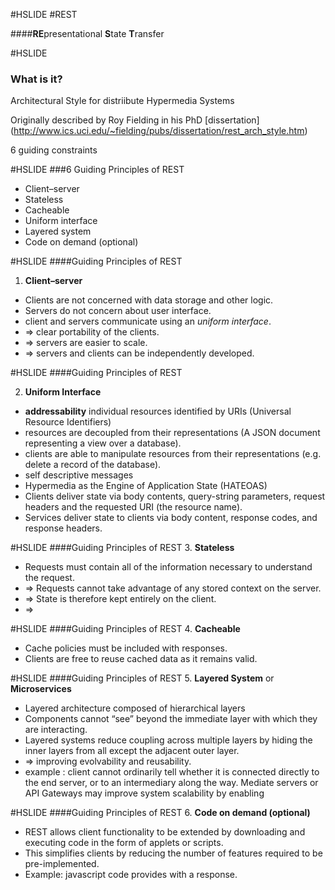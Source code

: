 #HSLIDE
#REST

####**RE**presentational **S**tate **T**ransfer




#HSLIDE
### What is it?
Architectural Style for distriibute Hypermedia Systems

Originally described by Roy Fielding in his PhD [dissertation] (http://www.ics.uci.edu/~fielding/pubs/dissertation/rest_arch_style.htm)

6 guiding constraints


#HSLIDE
###6 Guiding Principles of REST

* Client–server
* Stateless
* Cacheable
* Uniform interface 
* Layered system
* Code on demand (optional)

#HSLIDE
####Guiding Principles of REST

1. **Client–server**

* Clients are not concerned with data storage and other logic.
* Servers do not concern about user interface.
* client and servers communicate using an *uniform interface*.
* => clear portability of the clients.
* => servers are easier to scale.
* => servers and clients can be independently developed.


#HSLIDE
####Guiding Principles of REST

2. **Uniform Interface**

* **addressability** individual resources identified by URIs (Universal Resource Identifiers)
* resources are decoupled from their representations (A JSON document representing a view over a database).
* clients are able to manipulate resources from their representations (e.g. delete a record of the database).
* self descriptive messages
* Hypermedia as the Engine of Application State (HATEOAS)
 *  Clients deliver state via body contents, query-string parameters, request headers and the requested URI(the resource name).
 * Services deliver state to clients via body content, response codes, and responseheaders.

#HSLIDE
####Guiding Principles of REST
3. **Stateless**
 
* Requests must contain all of the information necessary to understand the request.
* => Requests cannot take advantage of any stored context on the server.
* => State is therefore kept entirely on the client.
* =>  

#HSLIDE
####Guiding Principles of REST
4. **Cacheable**

* Cache policies must be included with responses.
* Clients are free to reuse cached data as it remains valid.

#HSLIDE
####Guiding Principles of REST
5. **Layered System** or **Microservices**

* Layered architecture composed of hierarchical layers
* Components cannot “see” beyond the immediate layer with which they are interacting.
* Layered systems reduce coupling across multiple layers by hiding the inner layers from all except the adjacent outer layer.
 * => improving evolvability and reusability.
* example : client cannot ordinarily tell whether it is connected directly to the end server, or to an intermediary along the way. Mediate servers or API Gateways may improve system scalability by enabling  

#HSLIDE
####Guiding Principles of REST
6. **Code on demand (optional)**

* REST allows client functionality to be extended by downloading and executing code in the form of applets or scripts. 
* This simplifies clients by reducing the number of features required to be pre-implemented.
* Example: javascript code provides with a response.
